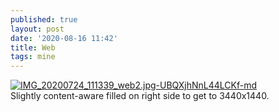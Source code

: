 ```yaml
---
published: true
layout: post
date: '2020-08-16 11:42'
title: Web
tags: mine 
---
```

[![IMG_20200724_111339_web2.jpg-UBQXjhNnL44LCKf-md](https://i.imgur.com/onvF6Q7l.jpg)](https://i.imgur.com/onvF6Q7.jpg)  
Slightly content-aware filled on right side to get to 3440x1440.
